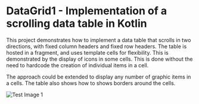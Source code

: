 # DataGrid1 - Implementation of a scrolling data table in Kotlin

This project demonstrates how to implement a data table that scrolls in two directions, with fixed column headers and fixed row headers.
The table is hosted in a fragment, and uses template cells for flexibility.  This is demonstrated by the display of icons in some cells.
This is done without the need to hardcode the creation of individual items in a cell.

The approach could be extended to display any number of graphic items in a cells.
The table also shows how to shows borders around the cells.


![Test Image 1](3DTest.png)


